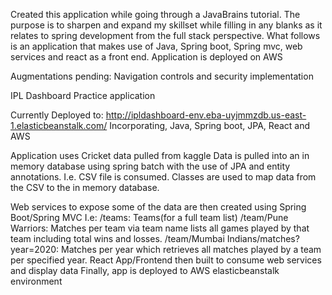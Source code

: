 Created this application while going through a JavaBrains tutorial. The purpose is to sharpen and expand my skillset while filling in
any blanks as it relates to spring development from the full stack perspective. What follows is an application that makes use of Java, Spring boot, Spring mvc, web services and react as a front end. Application is deployed on AWS

Augmentations pending: Navigation controls and security implementation

IPL Dashboard Practice application

Currently Deployed to: http://ipldashboard-env.eba-uyjmmzdb.us-east-1.elasticbeanstalk.com/
Incorporating, Java, Spring boot, JPA, React and AWS

Application uses Cricket data pulled from kaggle
Data is pulled into an in memory database using spring batch with the use of JPA and entity annotations. I.e. CSV file is consumed. Classes are used to map data from the CSV to the in memory database.

Web services to expose some of the data are then created using Spring Boot/Spring MVC
I.e:
/teams: Teams(for a full team list)
/team/Pune Warriors: Matches per team via team name lists all games played by that team including total wins and losses.
/team/Mumbai Indians/matches?year=2020: Matches per year which retrieves all matches played by a team per specified year.
React App/Frontend then built to consume web services and display data
Finally, app is deployed to AWS elasticbeanstalk environment
